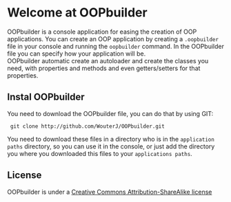 # Welcome at OOPbuilder

OOPbuilder is a console application for easing the creation of OOP applications. You can create an OOP application by creating a `.oopbuilder` file in your console and running the `oopbuilder` command. In the OOPbuilder file you can specify how your application will be.<br>
OOPbuilder automatic create an autoloader and create the classes you need, with properties and methods and even getters/setters for that properties.

## Instal OOPbuilder

You need to download the OOPbuilder file, you can do that by using GIT:

     git clone http://github.com/WouterJ/OOPbuilder.git

You need to download these files in a directory who is in the `application paths` directory, so you can use it in the console, or just add the directory you where you downloaded this files to your `applications paths`.

## License

OOPbuilder is under a [Creative Commons Attribution-ShareAlike license](http://creativecommons.org/licenses/by-sa/3.0/)
